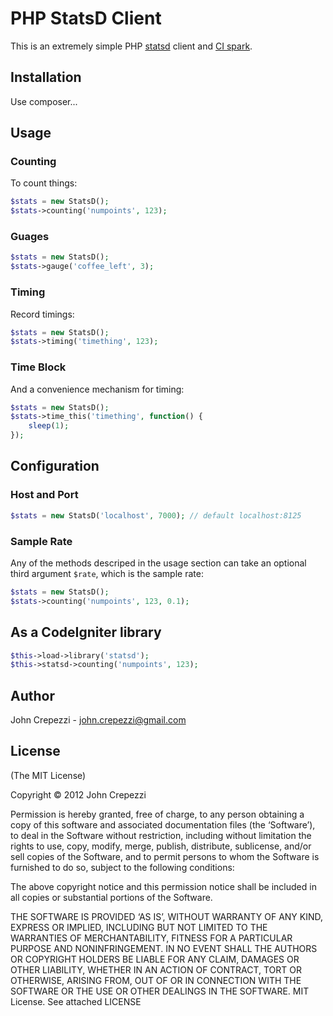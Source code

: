 # PHP StatsD Client

This is an extremely simple PHP [statsd](https://github.com/etsy/statsd.git) client and [CI spark](http://getsparks.org).

## Installation

Use composer...

## Usage

### Counting

To count things:

``` php
$stats = new StatsD();
$stats->counting('numpoints', 123);
```

### Guages

``` php
$stats = new StatsD();
$stats->gauge('coffee_left', 3);
```


### Timing

Record timings:

``` php
$stats = new StatsD();
$stats->timing('timething', 123);
```

### Time Block

And a convenience mechanism for timing:

``` php
$stats = new StatsD();
$stats->time_this('timething', function() {
    sleep(1);
});
```

## Configuration

### Host and Port

``` php
$stats = new StatsD('localhost', 7000); // default localhost:8125
```

### Sample Rate

Any of the methods descriped in the usage section can take an optional third argument `$rate`, which is the sample rate:

``` php
$stats = new StatsD();
$stats->counting('numpoints', 123, 0.1);
```

## As a CodeIgniter library

``` php
$this->load->library('statsd');
$this->statsd->counting('numpoints', 123);
```

## Author

John Crepezzi - john.crepezzi@gmail.com

## License

(The MIT License)

Copyright © 2012 John Crepezzi

Permission is hereby granted, free of charge, to any person obtaining a copy of this software and associated documentation files (the ‘Software’), to deal in the Software without restriction, including without limitation the rights to use, copy, modify, merge, publish, distribute, sublicense, and/or sell copies of the Software, and to permit persons to whom the Software is furnished to do so, subject to the following conditions:

The above copyright notice and this permission notice shall be included in all copies or substantial portions of the Software.

THE SOFTWARE IS PROVIDED ‘AS IS’, WITHOUT WARRANTY OF ANY KIND, EXPRESS OR IMPLIED, INCLUDING BUT NOT LIMITED TO THE WARRANTIES OF MERCHANTABILITY, FITNESS FOR A PARTICULAR PURPOSE AND NONINFRINGEMENT. IN NO EVENT SHALL THE AUTHORS OR COPYRIGHT HOLDERS BE LIABLE FOR ANY CLAIM, DAMAGES OR OTHER LIABILITY, WHETHER IN AN ACTION OF CONTRACT, TORT OR OTHERWISE, ARISING FROM, OUT OF OR IN CONNECTION WITH THE SOFTWARE OR THE USE OR OTHER DEALINGS IN THE SOFTWARE. MIT License.  See attached LICENSE
